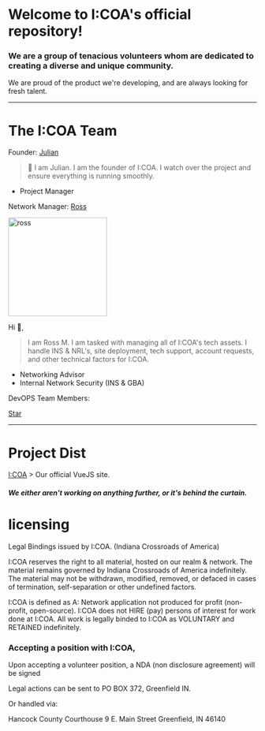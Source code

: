 # Welcome to I:COA's official repository!

### We are a group of tenacious volunteers whom are dedicated to creating a diverse and unique community.

We are proud of the product we're developing, and are always looking for fresh talent.
<hr />

# The I:COA Team

Founder: [Julian](https://github.com/JulianEPrice) <br>
> 👋 I am Julian. I am the founder of I:COA. I watch over the project and ensure everything is running smoothly. 

* Project Manager

Network Manager: [Ross](https://github.com/RossMdevs) 

<img src="https://images.weserv.nl/?url=https://avatars.githubusercontent.com/u/37253938?v=4?v=4fit=cover&mask=circle&maxage=7d" alt="ross" width="200"/> 

Hi 👋,

> I am Ross M. I am tasked with managing all of I:COA's tech assets. I handle INS & NRL's, site deployment, tech support, account requests, and other technical factors for I:COA. 

 * Networking Advisor
 * Internal Network Security (INS & GBA)
 


DevOPS Team Members:

[Star](https://github.com/galactic-donuts)

<hr />

# Project Dist

[I:COA](https://github.com/Indiana-Crossroads-Of-America/website) > Our official VueJS site.

##### We either aren't working on anything further, or it's behind the curtain.


# licensing
Legal Bindings issued by I:COA. (Indiana Crossroads of America)

I:COA reserves the right to all material, hosted on our realm & network. The material remains governed by Indiana Crossroads of America indefinitely. The material may not be withdrawn, modified, removed, or defaced in cases of termination, self-separation or other undefined factors.

I:COA is defined as A: Network application not produced for profit (non-profit, open-source). I:COA does not HIRE (pay) persons of interest for work done at I:COA. All work is legally binded to I:COA as VOLUNTARY and RETAINED indefinitely. 
### Accepting a position with I:COA,


Upon accepting a volunteer position, a NDA (non disclosure agreement) will be signed

Legal actions can be sent to
PO BOX 372, Greenfield IN.

Or handled via:
 
Hancock County Courthouse 
9 E. Main Street Greenfield, IN 46140


